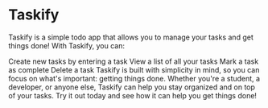 # Taskify

Taskify is a simple todo app that allows you to manage your tasks and get things done! With Taskify, you can:

Create new tasks by entering a task
View a list of all your tasks
Mark a task as complete
Delete a task
Taskify is built with simplicity in mind, so you can focus on what's important: getting things done. Whether you're a student, a developer, or anyone else, Taskify can help you stay organized and on top of your tasks. Try it out today and see how it can help you get things done!
